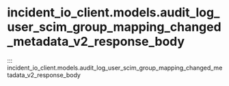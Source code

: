 # incident_io_client.models.audit_log_user_scim_group_mapping_changed_metadata_v2_response_body

::: incident_io_client.models.audit_log_user_scim_group_mapping_changed_metadata_v2_response_body